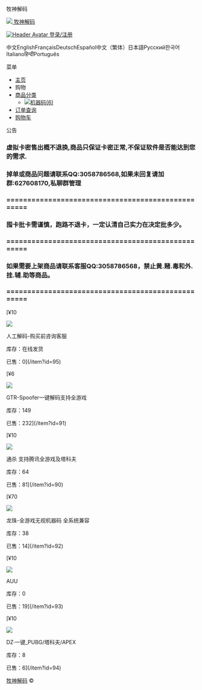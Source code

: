 牧神解码




[![](/assets/static/general/image/2025-03-26/bf16d28222cf97de1c577b2235c9a8d8.jpg) 牧神解码](/)



[![Header Avatar](/favicon.ico)
登录/注册](/login?goto=/)

中文EnglishFrançaisDeutschEspañol中文（繁体）日本語Русский한국어Italianoहिन्दीPortuguês






菜单



* [主页](/)
* 购物
* [商品分类](#)
  + [![](/assets/static/general/image/2025-03-26/bf16d28222cf97de1c577b2235c9a8d8.jpg)机器码(6)](/?cid=65)
* [订单查询](/search)
* [购物车](/shop/cart)



公告

### **虚拟卡密售出概不退换,商品只保证卡密正常,不保证软件是否能达到您的需求.**

### **掉单或商品问题请联系QQ:3058786568,如果未回复请加群:627608170,私聊群管理**

### **==================================================**

### **囤卡批卡需谨慎，跑路不退卡，一定认清自己实力在决定批多少。**

### **==================================================**

### **如果需要上架商品请联系客服QQ:3058786568，禁止黄.赌.毒和外.挂.辅.助等商品。**

### **==================================================**

[¥10

![](/assets/static/general/image/2025-03-26/thumb/bf16d28222cf97de1c577b2235c9a8d8.jpg)

人工解码-购买前咨询客服

库存：在线发货

已售：0](/item?id=95)

[¥6

![](/assets/static/general/image/2025-03-26/thumb/bf16d28222cf97de1c577b2235c9a8d8.jpg)

GTR-Spoofer一键解码支持全游戏

库存：149

已售：232](/item?id=91)

[¥10

![](/assets/static/general/image/2025-03-26/thumb/bf16d28222cf97de1c577b2235c9a8d8.jpg)

通杀 支持腾讯全游戏及塔科夫

库存：64

已售：81](/item?id=90)

[¥70

![](/assets/static/general/image/2025-03-26/thumb/bf16d28222cf97de1c577b2235c9a8d8.jpg)

龙珠-全游戏无视机器码 全系统兼容

库存：38

已售：14](/item?id=92)

[¥10

![](/assets/static/general/image/2025-03-26/thumb/bf16d28222cf97de1c577b2235c9a8d8.jpg)

AUU

库存：0

已售：19](/item?id=93)

[¥10

![](/assets/static/general/image/2025-03-26/thumb/bf16d28222cf97de1c577b2235c9a8d8.jpg)

DZ·一键\_PUBG/塔科夫/APEX

库存：8

已售：6](/item?id=94)





[牧神解码](/)
©